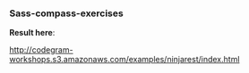 ### Sass-compass-exercises

**Result here**:

<http://codegram-workshops.s3.amazonaws.com/examples/ninjarest/index.html>
